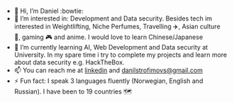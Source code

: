 - 👋 Hi, I’m Daniel :bowtie:
- 👀 I’m interested in: Development and Data security. Besides tech im interested in Weightlifting, Niche Perfumes, Travelling :airplane:, Asian culture 🍣, gaming :video_game: and anime. I would love to learn Chinese/Japanese
- 🌱 I’m currently learning AI, Web Development and Data security at University. In my spare time i try to complete my projects and learn more about data security e.g. HackTheBox.  
- 📫 You can reach me at [linkedin](https://www.linkedin.com/in/daniel-trofimovs/) and danilstrofimovs@gmail.com
- ⚡ Fun fact: I speak 3 languages fluently (Norwegian, English and Russian). I have been to 19 countries 🗺️


